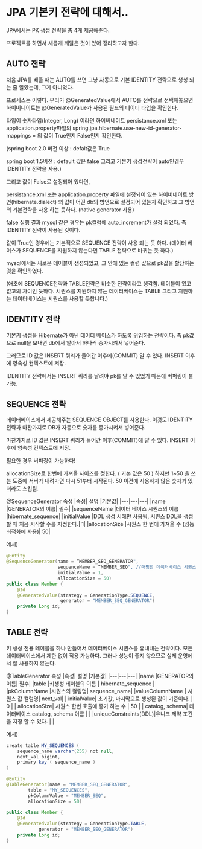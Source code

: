# JPA 기본키 전략에 대해서..

JPA에서는 PK 생성 전략을 총 4개 제공해준다.

프로젝트를 하면서 새롭게 깨달은 것이 있어 정리하고자 한다.


## AUTO 전략

처음 JPA를 배울 때는 AUTO를 쓰면 그냥 자동으로 기본 IDENTITY 전략으로 생성 되는 줄 알았는데, 그게 아니었다.

프로세스는 이렇다. 우리가 @GeneratedValue에서 AUTO를 전략으로 선택해놓으면 하이버네이트는 @GeneratedValue가 사용된 필드의 데이터 타입을 확인한다.

타입이 숫자타입(Integer, Long) 이라면 하이버네이트 persistance.xml 또는 application.property파일의 spring.jpa.hibernate.use-new-id-generator-mappings = 의 값이 True인지 False인지 확인한다. 

(spring boot 2.0 버전 이상 : defalt값은 True 

spring boot 1.5버전 : default 값은 false 그리고 기본키 생성전략이 auto인경우 IDENTITY 전략을 사용.)

그리고 값이 False로 설정되어 있다면, 

persistance.xml 또는 application.property 파일에 설정되어 있는 하이버네이트 방언(hibernate.dialect) 의 값이 어떤 db의 방언으로 설정되어 있는지 확인하고 그 방언의 기본전략을 사용 하는 듯하다. (native generator 사용)

false 실행 결과 mysql 같은 경우는 pk컬럼에 auto_increment가 설정 되었다. 즉 IDENTITY 전략이 사용된 것이다.

값이 True인 경우에는 기본적으로 SEQUENCE 전략이 사용 되는 듯 하다. (데이터 베이스가 SEQUENCE를 지원하지 않는다면 TABLE 전략으로 바뀌는 듯 하다.) 

mysql에서는 새로운 테이블이 생성되었고, 그 안에 있는 컬럼 값으로 pk값을 할당하는 것을 확인하였다. 

(애초에 SEQUENCE전략과 TABLE전략은 비슷한 전략이라고 생각함. 테이블이 있고 없고의 차이인 듯하다. 시퀀스를 지원하지 않는 데이터베이스는 TABLE 그리고 지원하는 데이터베이스는 시퀀스를 사용할 듯합니다.)

## IDENTITY 전략

기본키 생성을 Hibernate가 아닌 데이터 베이스가 하도록 위임하는 전략이다. 즉 pk값으로 null을 보내면 db에서 알아서 하나씩 증가시켜서 넣어준다.

그러므로 ID 값은 INSERT 쿼리가 들어간 이후에(COMMIT) 알 수 있다. INSERT 이후에 영속성 컨텍스트에 저장. 

IDENTITY 전략에서는 INSERT 쿼리를 날려야 pk를 알 수 있었기 때문에 버퍼링이 불가능.

## SEQUENCE 전략

데이터베이스에서 제공해주는 SEQUENCE OBJECT를 사용한다. 이것도 IDENTITY전략과 마찬가지로 DB가 자동으로 숫자를 증가시켜서 넣어준다.

마찬가지로 ID 값은 INSERT 쿼리가 들어간 이후(COMMIT)에 알 수 있다. INSERT 이후에 영속성 컨텍스트에 저장.

필요한 경우 버퍼링이 가능하다!

allocationSize로 한번에 가져올 사이즈를 정한다. ( 기본 값은 50 ) 하지만 1~50 을 쓰는 도중에 서버가 내려가면 다시 51부터 시작된다. 50 이전에 사용하지 않은 숫자가 있더라도 스킵됨.

@SequenceGenerator 속성
|속성|	설명	|기본값|
|---|---|---|
|name	|GENERATOR의 이름|	필수|
|sequenceName	|데이터 베이스 시퀀스의 이름	|hibernate_sequence|
|initialValue	|DDL 생성 시에만 사용됨, 시퀀스 DDL을 생성할 때 처음 시작할 수를 지정한다.|	1|
|allocationSize	|시퀀스 한 번에 가져올 수 (성능 최적화에 사용)|	50|

예시)
```java
@Entity
@SequenceGenerator(name = “MEMBER_SEQ_GENERATOR",
				   sequenceName = “MEMBER_SEQ", //매핑할 데이터베이스 시퀀스 이름
                   initialValue = 1,
                   allocationSize = 50)
public class Member {
	@Id
    @GeneratedValue(strategy = GenerationType.SEQUENCE,
    				generator = "MEMBER_SEQ_GENERATOR")
    private Long id;
}
```

## TABLE 전략

키 생성 전용 테이블을 하나 만들어서 데이터베이스 시퀀스를 흉내내는 전략이다. 모든 데이터베이스에서 제한 없이 적용 가능하다. 그러나 성능이 좋지 않으므로 실제 운영에서 잘 사용하지 않는다.

@TableGenerator 속성
|속성|	설명	|기본값|
|---|---|---|
|name	|GENERATOR의 이름|	필수|
|table	|키생성 테이블의 이름	| hibernate_sequence |
|pkColumnName	|시퀀스의 컬럼명|	sequence_name|
|valueColumnName	| 시퀀스 값 컬럼명| next_val|
|	initialValue| 초기값, 마지막으로 생성된 값이 기준이다. | 0 |
|	allocationSize| 시퀀스 한번 호출에 증가 하는 수 | 50 |
|	catalog, schema| 데이터베이스 catalog, schema 이름 | |
|uniqueConstraints(DDL)|유니크 제약 조건을 지정 할 수 있다. | |


예시)
```java
create table MY_SEQUENCES (
	sequence_name varchar(255) not null,
    next_val bigint,
    primary key ( sequence_name )
)

@Entity
@TableGenerator(name = "MEMBER_SEQ_GENERATOR",
        table = "MY_SEQUENCES",
        pkColumnValue = "MEMBER_SEQ",
        allocationSize = 50)
        
public class Member {
    @Id
    @GeneratedValue(strategy = GenerationType.TABLE,
            generator = "MEMBER_SEQ_GENERATOR")
    private Long id;
}
```

